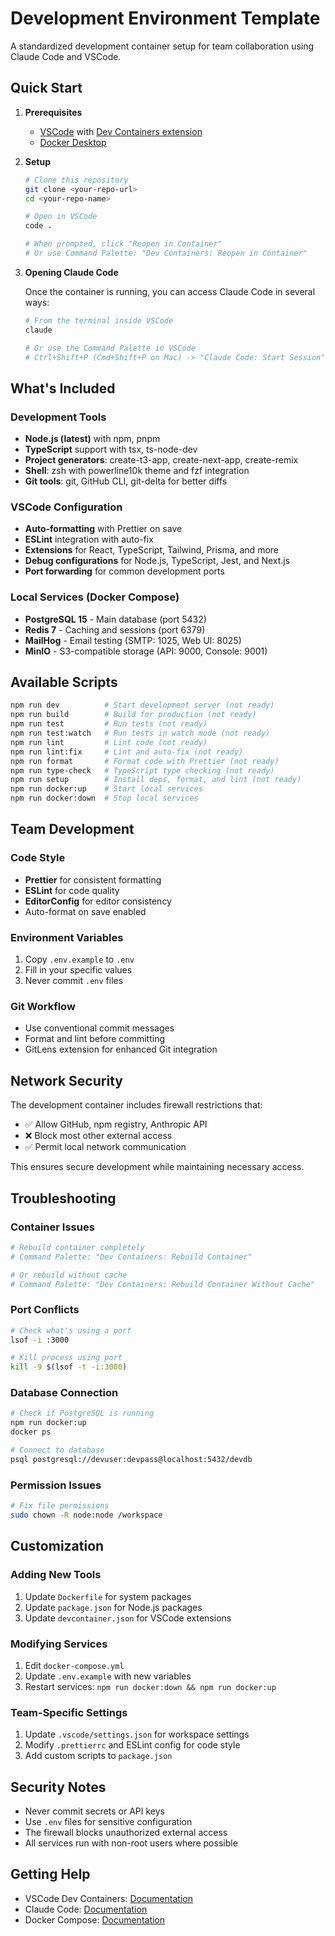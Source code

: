 # Development Environment Template

A standardized development container setup for team collaboration using Claude Code and VSCode.

## Quick Start

1. **Prerequisites**
   - [VSCode](https://code.visualstudio.com/) with [Dev Containers extension](https://marketplace.visualstudio.com/items?itemName=ms-vscode-remote.remote-containers)
   - [Docker Desktop](https://www.docker.com/products/docker-desktop/)

2. **Setup**

   ```bash
   # Clone this repository
   git clone <your-repo-url>
   cd <your-repo-name>

   # Open in VSCode
   code .

   # When prompted, click "Reopen in Container"
   # Or use Command Palette: "Dev Containers: Reopen in Container"
   ```

3. **Opening Claude Code**

   Once the container is running, you can access Claude Code in several ways:
   
   ```bash
   # From the terminal inside VSCode
   claude
   
   # Or use the Command Palette in VSCode
   # Ctrl+Shift+P (Cmd+Shift+P on Mac) -> "Claude Code: Start Session"
   ```

## What's Included

### Development Tools

- **Node.js (latest)** with npm, pnpm
- **TypeScript** support with tsx, ts-node-dev
- **Project generators**: create-t3-app, create-next-app, create-remix
- **Shell**: zsh with powerline10k theme and fzf integration
- **Git tools**: git, GitHub CLI, git-delta for better diffs

### VSCode Configuration

- **Auto-formatting** with Prettier on save
- **ESLint** integration with auto-fix
- **Extensions** for React, TypeScript, Tailwind, Prisma, and more
- **Debug configurations** for Node.js, TypeScript, Jest, and Next.js
- **Port forwarding** for common development ports

### Local Services (Docker Compose)

- **PostgreSQL 15** - Main database (port 5432)
- **Redis 7** - Caching and sessions (port 6379)
- **MailHog** - Email testing (SMTP: 1025, Web UI: 8025)
- **MinIO** - S3-compatible storage (API: 9000, Console: 9001)

## Available Scripts

```bash
npm run dev          # Start development server (not ready)
npm run build        # Build for production (not ready)
npm run test         # Run tests (not ready)
npm run test:watch   # Run tests in watch mode (not ready)
npm run lint         # Lint code (not ready)
npm run lint:fix     # Lint and auto-fix (not ready)
npm run format       # Format code with Prettier (not ready)
npm run type-check   # TypeScript type checking (not ready)
npm run setup        # Install deps, format, and lint (not ready)
npm run docker:up    # Start local services
npm run docker:down  # Stop local services
```

## Team Development

### Code Style

- **Prettier** for consistent formatting
- **ESLint** for code quality
- **EditorConfig** for editor consistency
- Auto-format on save enabled

### Environment Variables

1. Copy `.env.example` to `.env`
2. Fill in your specific values
3. Never commit `.env` files

### Git Workflow

- Use conventional commit messages
- Format and lint before committing
- GitLens extension for enhanced Git integration

## Network Security

The development container includes firewall restrictions that:

- ✅ Allow GitHub, npm registry, Anthropic API
- ❌ Block most other external access
- ✅ Permit local network communication

This ensures secure development while maintaining necessary access.

## Troubleshooting

### Container Issues

```bash
# Rebuild container completely
# Command Palette: "Dev Containers: Rebuild Container"

# Or rebuild without cache
# Command Palette: "Dev Containers: Rebuild Container Without Cache"
```

### Port Conflicts

```bash
# Check what's using a port
lsof -i :3000

# Kill process using port
kill -9 $(lsof -t -i:3000)
```

### Database Connection

```bash
# Check if PostgreSQL is running
npm run docker:up
docker ps

# Connect to database
psql postgresql://devuser:devpass@localhost:5432/devdb
```

### Permission Issues

```bash
# Fix file permissions
sudo chown -R node:node /workspace
```

## Customization

### Adding New Tools

1. Update `Dockerfile` for system packages
2. Update `package.json` for Node.js packages
3. Update `devcontainer.json` for VSCode extensions

### Modifying Services

1. Edit `docker-compose.yml`
2. Update `.env.example` with new variables
3. Restart services: `npm run docker:down && npm run docker:up`

### Team-Specific Settings

1. Update `.vscode/settings.json` for workspace settings
2. Modify `.prettierrc` and ESLint config for code style
3. Add custom scripts to `package.json`

## Security Notes

- Never commit secrets or API keys
- Use `.env` files for sensitive configuration
- The firewall blocks unauthorized external access
- All services run with non-root users where possible

## Getting Help

- VSCode Dev Containers: [Documentation](https://code.visualstudio.com/docs/devcontainers/containers)
- Claude Code: [Documentation](https://docs.anthropic.com/en/docs/claude-code)
- Docker Compose: [Documentation](https://docs.docker.com/compose/)
